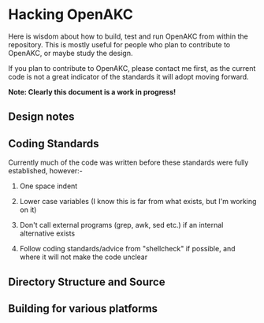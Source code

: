 Hacking OpenAKC
================

Here is wisdom about how to build, test and run OpenAKC from within the repository. This is mostly useful for people who plan to contribute to OpenAKC, or maybe study the design.

If you plan to contribute to OpenAKC, please contact me first, as the current code is not a great indicator of the standards it will adopt moving forward.

**Note: Clearly this document is a work in progress!**


Design notes
------------------------------



Coding Standards
------------------------------
Currently much of the code was written before these standards were fully
established, however:-

1. One space indent

2. Lower case variables (I know this is far from what exists, but I'm working on it)

3. Don't call external programs (grep, awk, sed etc.) if an internal alternative exists

4. Follow coding standards/advice from "shellcheck" if possible, and where it will not make the code unclear


Directory Structure and Source
------------------------------



Building for various platforms
------------------------------
